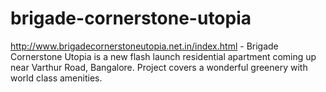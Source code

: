 # brigade-cornerstone-utopia
http://www.brigadecornerstoneutopia.net.in/index.html - Brigade Cornerstone Utopia is a new flash launch residential apartment coming up near  Varthur Road, Bangalore. Project covers a wonderful greenery with world class amenities. 
